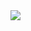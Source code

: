 <img src="https://scontent.fkhi2-3.fna.fbcdn.net/v/t1.6435-9/196444341_319618292989012_4988603686800452201_n.jpg?_nc_cat=106&ccb=1-3&_nc_sid=730e14&_nc_ohc=vBeg1XzcbdQAX9Fy_Gh&_nc_ht=scontent.fkhi2-3.fna&oh=e796c8bf4159f06a122a165b801a10be&oe=60E0B7D9" />
